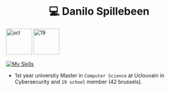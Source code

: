 <h1 align="center"> 💻 Danilo Spillebeen </h1>

<p align ="left> 
    <a href="https://uclouvain.be/fr/index.html" target="_blank" rel="noreferrer noopener">
        <img src="https://upload.wikimedia.org/wikipedia/commons/thumb/7/72/UCLouvain_logo.svg/2560px-UCLouvain_logo.svg.png" alt="ucl" height="70">
    </a>
    <a href="https://campus19.be/" target="_blank" rel="noreferrer noopener">
        <img src="https://cdn.dorik.com/60d9e60019777c001197de7e/629a22a6e91a890012ba18dc/images/19-blanc_yd72cr9s.png" alt="19" height="70">
    </a>
</p>



<!-- Languages Pictures -->
[![My Skills](https://skillicons.dev/icons?i=c,cpp,java,python,vscode,linux,github,git)](https://skillicons.dev)

* 1st year university Master in `Computer Science` at Uclouvain in Cybersecurity and `19 school` member (42 brussels).


 <!-- 
<details> 
<summary>

## Extra

</summary>

## Hackathons

- 24H Hackathon by the CECI from `UCLouvain` (2023)
- 48H Hackathon by `Odoo` (3rd Edition, 2023)
</details>
-->
